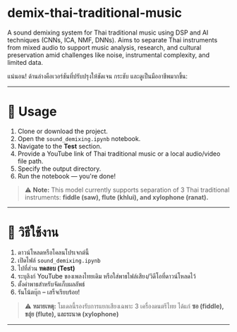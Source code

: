 # demix-thai-traditional-music
A sound demixing system for Thai traditional music using DSP and AI techniques (CNNs, ICA, NMF, DNNs). Aims to separate Thai instruments from mixed audio to support music analysis, research, and cultural preservation amid challenges like noise, instrumental complexity, and limited data.

แน่นอน! ด้านล่างคือเวอร์ชันที่ปรับปรุงให้ชัดเจน กระชับ และดูเป็นมืออาชีพมากขึ้น:

---

# 🚀 Usage

1. Clone or download the project.
2. Open the `sound_demixing.ipynb` notebook.
3. Navigate to the **Test** section.
4. Provide a YouTube link of Thai traditional music or a local audio/video file path.
5. Specify the output directory.
6. Run the notebook — you're done!

> ⚠️ **Note:** This model currently supports separation of 3 Thai traditional instruments: **fiddle (saw), flute (khlui), and xylophone (ranat).**

---

# 🚀 วิธีใช้งาน

1. ดาวน์โหลดหรือโคลนโปรเจกต์นี้
2. เปิดไฟล์ `sound_demixing.ipynb`
3. ไปที่ส่วน **ทดสอบ (Test)**
4. ระบุลิงก์ YouTube ของเพลงไทยเดิม หรือใส่พาธไฟล์เสียง/วิดีโอที่ดาวน์โหลดไว้
5. ตั้งค่าพาธสำหรับจัดเก็บผลลัพธ์
6. รันโน้ตบุ๊ก – เสร็จเรียบร้อย!

> ⚠️ **หมายเหตุ:** โมเดลนี้รองรับการแยกเสียงเฉพาะ 3 เครื่องดนตรีไทย ได้แก่ **ซอ (fiddle), ขลุ่ย (flute), และระนาด (xylophone)**

---